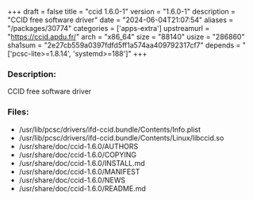 +++
draft = false
title = "ccid 1.6.0-1"
version = "1.6.0-1"
description = "CCID free software driver"
date = "2024-06-04T21:07:54"
aliases = "/packages/30774"
categories = ['apps-extra']
upstreamurl = "https://ccid.apdu.fr/"
arch = "x86_64"
size = "88140"
usize = "286860"
sha1sum = "2e27cb559a0397fdfd5ff1a574aa409792317cf7"
depends = "['pcsc-lite>=1.8.14', 'systemd>=188']"
+++
### Description: 
CCID free software driver

### Files: 
* /usr/lib/pcsc/drivers/ifd-ccid.bundle/Contents/Info.plist
* /usr/lib/pcsc/drivers/ifd-ccid.bundle/Contents/Linux/libccid.so
* /usr/share/doc/ccid-1.6.0/AUTHORS
* /usr/share/doc/ccid-1.6.0/COPYING
* /usr/share/doc/ccid-1.6.0/INSTALL.md
* /usr/share/doc/ccid-1.6.0/MANIFEST
* /usr/share/doc/ccid-1.6.0/NEWS
* /usr/share/doc/ccid-1.6.0/README.md
